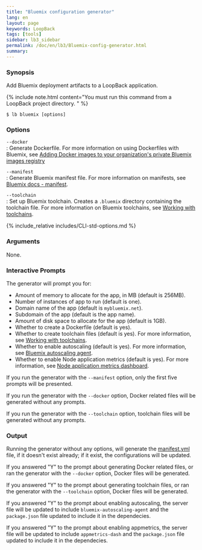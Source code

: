 ```yaml
---
title: "Bluemix configuration generator"
lang: en
layout: page
keywords: LoopBack
tags: [tools]
sidebar: lb3_sidebar
permalink: /doc/en/lb3/Bluemix-config-generator.html
summary:
---
```


### Synopsis

Add Bluemix deployment artifacts to a LoopBack application.

{% include note.html content="You must run this command from a LoopBack project directory.
" %}

```
$ lb bluemix [options]
```

### Options

`--docker`        
: Generate Dockerfile.  For more information on using Dockerfiles with Bluemix, see
[Adding Docker images to your organization's private Bluemix images registry](https://console.ng.bluemix.net/docs/containers/container_images_adding_ov.html)

`--manifest`      
: Generate Bluemix manifest file.  For more information on manifests, see [Bluemix docs - manifest](https://console.ng.bluemix.net/docs/manageapps/depapps.html#appmanifest).

`--toolchain`     
: Set up Bluemix toolchain. Creates a `.bluemix` directory containing the toolchain file.
For more information on Bluemix toolchains, see [Working with toolchains](https://console.ng.bluemix.net/docs/services/ContinuousDelivery/toolchains_working.html).

{% include_relative includes/CLI-std-options.md %}

### Arguments

None.

### Interactive Prompts

The generator will prompt you for:

- Amount of memory to allocate for the app, in MB (default is 256MB).
- Number of instances of app to run (default is one).
- Domain name of the app (default is `mybluemix.net`).
- Subdomain of the app (default is the app name).
- Amount of disk space to allocate for the app (default is 1GB).
- Whether to create a Dockerfile (default is yes).
- Whether to create toolchain files (default is yes). For more information, see [Working with toolchains](https://console.ng.bluemix.net/docs/services/ContinuousDelivery/toolchains_working.html).
- Whether to enable autoscaling (default is yes).  For more information, see [Bluemix autoscaling agent](https://www.npmjs.com/package/bluemix-autoscaling-agent).
- Whether to enable Node application metrics (default is yes). For more information, see [Node application metrics dashboard](https://www.npmjs.com/package/appmetrics-dash).

If you run the generator with the `--manifest` option, only the first five prompts will be presented.

If you run the generator with the `--docker` option, Docker related files will be generated without any prompts.

If you run the generator with the `--toolchain` option, toolchain files will be generated without any prompts.

### Output

Running the generator without any options, will generate the [manifest.yml](https://docs.cloudfoundry.org/devguide/deploy-apps/manifest.html) file, if it doesn't exist already; if it exist, the configurations will be updated.

If you answered "Y" to the prompt about generating Docker related files, or ran the generator with the `--docker` option, Docker files will be generated.

If you answered "Y" to the prompt about generating toolchain files, or ran the generator with the `--toolchain` option, Docker files will be generated.

If you answered "Y" to the prompt about enabling autoscaling, the server file will be updated to include `bluemix-autoscaling-agent` and the `package.json` file updated to include it in the dependecies.

If you answered "Y" to the prompt about enabling appmetrics, the server file will be updated to include `appmetrics-dash` and the `package.json` file updated to include it in the dependecies.
